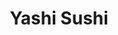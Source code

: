 ---
layout: place
title: "Yashi Sushi"
permalink: /florida/jacksonville/yashi-sushi.html
stateAbbr: FL
stateName: Florida
cityName: Jacksonville
seo:
  name: "Yashi Sushi"
  type: Restaurant
  links: http://www.yashisushi4820.com/
description: "Easygoing shopping-center eatery serving Japanese classics like sushi, teriyaki & hibachi meals. Yashi Sushi serves delicious sushi in Jacksonville, Florida. Try fresh Japanese dishes for a great dining experience. Available for takeout, delivery, lunch, and dinner."
place_id: ChIJbR_zH3y15YgRXWdCN4NpnnI
photos:
  - name: >-
      places/ChIJbR_zH3y15YgRXWdCN4NpnnI/photos/AeeoHcIOopBaqmTL9Og4S3joAPuBQt-DsvIfxCLjJVF7OnGPpWroCMaMfXZtsODevuVJk-3dCd1-hwSmDOUnE-DErotOStpoJq7UvOSiay_1w8_uK0C5bFSdpFI7M0ApUvFLiaTA969-kUJTUVpefo01jlI86MPktWrmot9Q5V_SiKDSK-IFGxESVobSOvG_WA4f8_KmA8PUrLWo-fTCYW09HHL5JNk_8Fp4XzvlkJXqm7qs6Rj4uDYmMkiX52i2AqMGiEqhzN1a9e-5HNk4Ve4Puc7ILQfXmWDBk09LffmS7UO33fDwRfVU7dK55qoRt-i8sthxWskgSEfXEd37okVBiZyTLiWq534Ql7SBwDltfgUeKRcWKyNEj9FAmmcFcq-E45shNu0mF02dqQ8bLfwWGsl2YkNTpL9zW93tK-jJ01_7Hw
    widthPx: 4032
    heightPx: 3024
    authorAttributions:
      - displayName: Nrupal Das
        uri: https://maps.google.com/maps/contrib/112024158639334556679
        photoUri: >-
          https://lh3.googleusercontent.com/a-/ALV-UjVtQrNCtO0SQfMwAmn9tyyTtssKiO0Z0qO9xyRb2tLja2zUNk30=s100-p-k-no-mo
    flagContentUri: >-
      https://www.google.com/local/imagery/report/?cb_client=maps_api_places.places_api&image_key=!1e10!2sCIHM0ogKEICAgIDDqtPWNg&hl=en-US
    googleMapsUri: >-
      https://www.google.com/maps/place//data=!3m4!1e2!3m2!1sCIHM0ogKEICAgIDDqtPWNg!2e10!4m2!3m1!1s0x88e5b57c1ff31f6d:0x729e69833742675d
  - name: >-
      places/ChIJbR_zH3y15YgRXWdCN4NpnnI/photos/AeeoHcL6HFe-RVBSrB8xPdpm5q3q7GECMOvAZSThQGvq0-KS8WG6wn3pW9jh2cDlIJZEFrbUtkjrzydAToc6VB82C2LxLU2RKWVqQbCCOeE7NN7U8m3COdBzwNoeRO_TkAuy5is0xbp7bgn2exw_2TNbCaiol6Vx5l17Id2YIjICzSwLJ6PkSyCe_-XsoKS7Hn5mkungFMnHMAnHwN40EktkWecz1cyPV_qt0x01e7tbKtEPJLC6OxGjgrQeGFJXITxEuIeGncaq3RpPzU9AWabAOkfvNNfLNJreSmPdTCAy-pm3Ys0Hv_3jnsCLxPvZ3tO_2zl8j3BpTO6pve9piqiiByBqv8Z1aHQdcAR-tFkPUR9tNgAtbwdATnHlhwpG-9dk8wlItMbAdncaNyYUhJibnxLXliuSm0nqc0CmncTiiuCY2g
    widthPx: 4656
    heightPx: 2620
    authorAttributions:
      - displayName: Sungyeoul In
        uri: https://maps.google.com/maps/contrib/117224577119308185127
        photoUri: >-
          https://lh3.googleusercontent.com/a-/ALV-UjX9tWRjlCsQkv8zN_he4p4F7sF3YKDTx-6K_CQw0uLXu212Ho6ohA=s100-p-k-no-mo
    flagContentUri: >-
      https://www.google.com/local/imagery/report/?cb_client=maps_api_places.places_api&image_key=!1e10!2sCIHM0ogKEICAgIDEuaz0IQ&hl=en-US
    googleMapsUri: >-
      https://www.google.com/maps/place//data=!3m4!1e2!3m2!1sCIHM0ogKEICAgIDEuaz0IQ!2e10!4m2!3m1!1s0x88e5b57c1ff31f6d:0x729e69833742675d
  - name: >-
      places/ChIJbR_zH3y15YgRXWdCN4NpnnI/photos/AeeoHcInFobLkbBWh3x3Mq4H-TQgDzZcdwI3oXnD_BpkA7ppU1JixACVXk3pMHWT6Ss6GTtJnJzJEgoJjm3AKjv2f4FnXyTq_1cTJbu9cpS3rAOxfqa6yyg2cHe5D6eDUmEoImuuPciT6ahXGJ0XrfsaFC7HLc_gD_0uDSPb4-v6ixLjKJf-l-zreJbvdRnd-Ye7d_mal-gmcSkBtOG7onX_9tanwEckJOGvkiHDv-HqhDPaXKEE_Xwo7KuAXk4L92Efw9OQ03ZuSRzZjqOF78z_hnjFYLc9IAyBokYRnzRf9CrzFdnkzH76GcOHAQoF9wx48qlJqTPZIucgPf4I-N2oETnI_vhzCwQvFf7xpolXgGb0_ZRl3xkBE9yd6fkTbcF9kBxFpaBAZkNfNzXVGKLIxEOHgUGLqMUp1Wcrk60UadtKGQ
    widthPx: 4032
    heightPx: 1908
    authorAttributions:
      - displayName: John Sanders
        uri: https://maps.google.com/maps/contrib/106454126988761245540
        photoUri: >-
          https://lh3.googleusercontent.com/a/ACg8ocJV0XVjYubOVsC7z7_hC-xcwaeg1eExVjmLqfsUtanlq52mqA=s100-p-k-no-mo
    flagContentUri: >-
      https://www.google.com/local/imagery/report/?cb_client=maps_api_places.places_api&image_key=!1e10!2sCIHM0ogKEICAgMCo2NDCDg&hl=en-US
    googleMapsUri: >-
      https://www.google.com/maps/place//data=!3m4!1e2!3m2!1sCIHM0ogKEICAgMCo2NDCDg!2e10!4m2!3m1!1s0x88e5b57c1ff31f6d:0x729e69833742675d
  - name: >-
      places/ChIJbR_zH3y15YgRXWdCN4NpnnI/photos/AeeoHcJsd2uMIvj6cBsccVnSmB5PNAHbrVevR8Z_X2Y7EFbLTGtU0i6EJrEIzQLvHLpBPd3CT5KQstiPLuAAFfaCP76PPqSN00-FG-ZfhvJF_bbGa8PQxlaIzy5nfggyp7GcnaT-zeEYpMjvil9eQmgb7lvf77QVEAbjdJNXtHIK4lzAdMbfDc9p3pDrJSjbbZncd7TOrP5XwfuWS8crTUxgStg4afTEQ6N2bs1229zI-htyIoLI9s7yyQRZBAPNfisESVNbG9qbUe7eVVDB1dr7_eR4jgCJVPqKRcr4jJVtZYlrRlJT-kJ7Zxs1_bWroPhO7sO_Xozs5lrQLW4qgy9XOqe5yPSO2gL7hUjym8pgRIMX-BLq-O2niqfb9eMT5OkVGsVd-GnWoJr_oi4l5w1ckHoCacL5nFhJkTBQ2HW2x67TdQ
    widthPx: 4000
    heightPx: 3000
    authorAttributions:
      - displayName: Kevin Ashman
        uri: https://maps.google.com/maps/contrib/111753682605868753331
        photoUri: >-
          https://lh3.googleusercontent.com/a-/ALV-UjXYmZrbxds4kPRuA5ZxHw9ziJ4CvfYkCLYYv0w_IqOmRd3PjhWskA=s100-p-k-no-mo
    flagContentUri: >-
      https://www.google.com/local/imagery/report/?cb_client=maps_api_places.places_api&image_key=!1e10!2sCIHM0ogKEICAgIDjtuOZZQ&hl=en-US
    googleMapsUri: >-
      https://www.google.com/maps/place//data=!3m4!1e2!3m2!1sCIHM0ogKEICAgIDjtuOZZQ!2e10!4m2!3m1!1s0x88e5b57c1ff31f6d:0x729e69833742675d
  - name: >-
      places/ChIJbR_zH3y15YgRXWdCN4NpnnI/photos/AeeoHcJg13M2Kgbnkyxqa6X81qKQ2v_j_w-et5HcRiOrRxYoaPnHko1j_EHpIpiVBECHw9WjU-FMBr-Uf_5pfc3t0i2ksgGo9yEcRz3s7Z99VnDUQJ1tXXpIAn1nzvTYbLe_RcR9X9aVnnBAO9eJhCOm4RVxNp1BjuV8JlA_FhGTNdg-28UPSpb5QsTwS6VQ83TOx0Aw7gUDHo22qWGbU7omwEjYeLItqMuQi6QhqOdtTPGdgpeZuwCvmXaUBMeQmRd7csrjQIfIQKwtmHi7HX7xzlhSUgHSgr10ElEFS17UGTFpnvqv9tsBJHFIWgda4TfWzmch4_EMGXcstxDncqyzEz2D_m-XvSY5UhR-9GbCu3YhdbmDt2qLxRJtSAHQAcbp_jDzetyOYofKl7qDNywLKprpPlZ_6m51x5AoTMXfy2bzg90
    widthPx: 3024
    heightPx: 4032
    authorAttributions:
      - displayName: C P
        uri: https://maps.google.com/maps/contrib/111113578469136593276
        photoUri: >-
          https://lh3.googleusercontent.com/a/ACg8ocJ53M52D0GBE9mJxI614ZpZB6YsTFYOMmM52IqNcwTN3A1a5A=s100-p-k-no-mo
    flagContentUri: >-
      https://www.google.com/local/imagery/report/?cb_client=maps_api_places.places_api&image_key=!1e10!2sCIHM0ogKEICAgIDX5__u8AE&hl=en-US
    googleMapsUri: >-
      https://www.google.com/maps/place//data=!3m4!1e2!3m2!1sCIHM0ogKEICAgIDX5__u8AE!2e10!4m2!3m1!1s0x88e5b57c1ff31f6d:0x729e69833742675d
  - name: >-
      places/ChIJbR_zH3y15YgRXWdCN4NpnnI/photos/AeeoHcI9gCg7imFOO8_tH1MmA7r-SP-a_3nVXOznrmHuMJNSr6wwIW_muJ4rE8_25ZARiQBvBg_eC-_UTEc6YCUByAkLv5NlmgMVu1kxU9eSivjWFwzmtxvQAxC_smA_dyBGH5fUS1qScOryXFsJlHVx--vYcSbzVjSxkJCytcgWtuPrfucBokwqih8H74ZrDpt5yVJ-22gIDuoG6k4aOd-bqzyo0WAtLrEZYmM-_yBow-cWqXjqeixKyVFGpJPsbAaOc5FpMsZRl0DSO0CMYYB6y3soyrcwxhyAynUPO6702HfHsVMJcp0LKmacvcKc-jYqMr5oxuVbQ8MCILfR5-BA4XIsP6LpZMipccajIMy4zeGqCymNNDvcH1BUk8JnosoA9ZQUWEJId4OxqyunEzGlxn_oLDgwitFt0RK_LXsrOuGihmkw
    widthPx: 3000
    heightPx: 4000
    authorAttributions:
      - displayName: George Oswald
        uri: https://maps.google.com/maps/contrib/115346046835563000080
        photoUri: >-
          https://lh3.googleusercontent.com/a-/ALV-UjUbKSSBbqXLm2jAGTg5sZaH4L2Nx_QCKLpIrkQDi5wyKBnee7I=s100-p-k-no-mo
    flagContentUri: >-
      https://www.google.com/local/imagery/report/?cb_client=maps_api_places.places_api&image_key=!1e10!2sCIHM0ogKEICAgIC9-P_5hAE&hl=en-US
    googleMapsUri: >-
      https://www.google.com/maps/place//data=!3m4!1e2!3m2!1sCIHM0ogKEICAgIC9-P_5hAE!2e10!4m2!3m1!1s0x88e5b57c1ff31f6d:0x729e69833742675d
  - name: >-
      places/ChIJbR_zH3y15YgRXWdCN4NpnnI/photos/AeeoHcK2VqWTXljTU8z9tdxdV6IpHegtuPevGhRuzcfelZLpSAwF6_zuyddC1AMXt9xF08LZ5FQjbEw1gNvvqG73dFWaTWXKaN9Y4mPjEOLGwZbhnk_pcMbUIrrWRiJ4GqbAy9K8kZNPBydX_8YJq-1XmdG4bH2bEIs58E2FBehnCrvXOtCzPvcUEb6YHX_E6wB_f4erChR5E7lhab3R4DY_Owm5uQgVm5LmS5iduMEnhiCEg1O6IkGfF26DjGWrduqFqUOZJJg0XOooCFR1aDSEXGzK36q6qGK8W5fshjYHUQqqyO6lk0Ri-X2vSEwQWZINo9lhSMO6otJECn1YGiSYDnsYEHq0qytyGa-lHZ_5N4LHM3RywSqpfi6lG7X-Tezu_JXf0LQQzRXx9-IuE9ceBoUPhBPEbSIk-8fLF84wIutP1w
    widthPx: 3000
    heightPx: 4000
    authorAttributions:
      - displayName: George Oswald
        uri: https://maps.google.com/maps/contrib/115346046835563000080
        photoUri: >-
          https://lh3.googleusercontent.com/a-/ALV-UjUbKSSBbqXLm2jAGTg5sZaH4L2Nx_QCKLpIrkQDi5wyKBnee7I=s100-p-k-no-mo
    flagContentUri: >-
      https://www.google.com/local/imagery/report/?cb_client=maps_api_places.places_api&image_key=!1e10!2sCIHM0ogKEICAgIC9-P-NTg&hl=en-US
    googleMapsUri: >-
      https://www.google.com/maps/place//data=!3m4!1e2!3m2!1sCIHM0ogKEICAgIC9-P-NTg!2e10!4m2!3m1!1s0x88e5b57c1ff31f6d:0x729e69833742675d
  - name: >-
      places/ChIJbR_zH3y15YgRXWdCN4NpnnI/photos/AeeoHcIWbsqCJqjG40h0_3Sol6B_lcIZxI0l8Qj5Rf5MDJebKPaamc38H0ULVB1CY7pdfodYudtd2gMXXOVoffViH9ySlaHl51NaRFV3D0l1da7ffwCoOOZrqWKHSUuUoLrM641L6oyL6hLa79Okb00rxFRkxgZYAetYn1l5Ci--gerO6LKgZQZG0xqlmQ3zFiH_Bk84uHMpM6iFXGvCkMx2F3aFeFD9wWgm8NsUonGOx3aNjvQMJFzLKuFZ1G2ivsKmO-DYg8eNfStFLKs5StbN9URC_WT-xkq4uElwPJzolV6mJq766NdRkhwVMVbLqiJMXPm3IrWMfCldynG8CSZq9lDd8rIBunLt6MWVG-UvGmulxHmYyQxpVRmfWc-itllK1ulItRseZ7u_0lZwuxZChn2FmnSuZVdrnABzckVMyROvsvU
    widthPx: 3024
    heightPx: 4032
    authorAttributions:
      - displayName: Amanda Rivera
        uri: https://maps.google.com/maps/contrib/100661582576101383708
        photoUri: >-
          https://lh3.googleusercontent.com/a-/ALV-UjXgBJg9xU2cHrEzlnkLFEhjBlWyoA0cuNJZMKKtUsIYz8j4C7TfZA=s100-p-k-no-mo
    flagContentUri: >-
      https://www.google.com/local/imagery/report/?cb_client=maps_api_places.places_api&image_key=!1e10!2sCIHM0ogKEICAgICyy56thAE&hl=en-US
    googleMapsUri: >-
      https://www.google.com/maps/place//data=!3m4!1e2!3m2!1sCIHM0ogKEICAgICyy56thAE!2e10!4m2!3m1!1s0x88e5b57c1ff31f6d:0x729e69833742675d
  - name: >-
      places/ChIJbR_zH3y15YgRXWdCN4NpnnI/photos/AeeoHcK8y18CaOozPkP0eki2aebSOVNusIOKRbi8HYV1w-s4-2BQViHaj7oqZY3g05wDBx2BThB9h_3Y7U_I1ynRxGKl0-beQndTR1ZS05udSXV7aHA5nVTZP_Gk6lV9qniIJHwIEbxl4AmRzkeOXvu8AElCSNMN--nKLa9Y51ekcaOvd-i5JSVtAR94t8OuuAJtcfub7WNyQeJKBau5kOHD9P0ifBMyKPdwUK0ERTJUwET89mLdpeIm4VRKCdB_5dsw5E6iyAvPI7AeSJHbFVUlYpxQRL0XY5x9r_avZLR2_AoPyfaUG8FjOGIZnn638wHBc4bNf1u6I6Br3YFF9gcmaaMsDiALT_FMijkm8aknjPwgfLjLs0ChSOJrx97mmOetPvZvBp24gyu83zMzmnC0MtKrcVRGOivag7fnvhe6YNzAUg
    widthPx: 4032
    heightPx: 3024
    authorAttributions:
      - displayName: Meagan Starr
        uri: https://maps.google.com/maps/contrib/117996092549361520397
        photoUri: >-
          https://lh3.googleusercontent.com/a-/ALV-UjVJ9zBH9sJFMTbdDUA8tLkyj-pV9TDqWq24pCF97r1ENMvm4IKa9w=s100-p-k-no-mo
    flagContentUri: >-
      https://www.google.com/local/imagery/report/?cb_client=maps_api_places.places_api&image_key=!1e10!2sCIHM0ogKEICAgICGv8TlHw&hl=en-US
    googleMapsUri: >-
      https://www.google.com/maps/place//data=!3m4!1e2!3m2!1sCIHM0ogKEICAgICGv8TlHw!2e10!4m2!3m1!1s0x88e5b57c1ff31f6d:0x729e69833742675d
  - name: >-
      places/ChIJbR_zH3y15YgRXWdCN4NpnnI/photos/AeeoHcJvATx_Bt6zW9w7-qN0DF_ruwts3gQflPbl5K1Q7dbbx-bSUaUYbiRMwmfzsX00GfTVJCF_scIV8Pzt-0aRyEjlCBkeeXkNlLdfp8bJVFRlJVX6rve2KYIGprLHp_YHkMAKM1tVe5pG1nprKmJK5F0XzgR-Y2qMYk2zUl6T0MSVXdsc5MUBr4j1gFigcBMI6ALpr37UMe7wi10KKrV4LEawG-nCed1-RhOno9HEfu1ILaPx-ya25DhoU_sygfR3oVR4_pa8Nx-VBzIxjrPdUIb8q02JjfM6thbaV-lA1TfhWQfIbSaqPJ8pXSVscXlEWhYy4ebjWlOb85g16J4QEOcIG4ZP4VXhfIPXSAVKN5Q0oZASsPaanJAS4CJrN3R8AaEr9y2duf5jeZ0E7MmxfXYcJYw-_qaG2CsWU6Z4UOLmfQ
    widthPx: 3024
    heightPx: 4032
    authorAttributions:
      - displayName: Nrupal Das
        uri: https://maps.google.com/maps/contrib/112024158639334556679
        photoUri: >-
          https://lh3.googleusercontent.com/a-/ALV-UjVtQrNCtO0SQfMwAmn9tyyTtssKiO0Z0qO9xyRb2tLja2zUNk30=s100-p-k-no-mo
    flagContentUri: >-
      https://www.google.com/local/imagery/report/?cb_client=maps_api_places.places_api&image_key=!1e10!2sCIHM0ogKEICAgIDDqtPWZg&hl=en-US
    googleMapsUri: >-
      https://www.google.com/maps/place//data=!3m4!1e2!3m2!1sCIHM0ogKEICAgIDDqtPWZg!2e10!4m2!3m1!1s0x88e5b57c1ff31f6d:0x729e69833742675d
address: 4820 W Deer Lake Dr, Jacksonville, FL 32216, USA
street: 4820 W Deer Lake Dr
city: Jacksonville
state: FL
zip: '32216'
country: USA
neighborhood: Windy Hill
latitude: '30.259866'
longitude: '-81.554097'
accessibility_options:
  wheelchairAccessibleParking: true
  wheelchairAccessibleEntrance: true
  wheelchairAccessibleRestroom: true
  wheelchairAccessibleSeating: true
business_status: OPERATIONAL
name: Yashi Sushi
google_maps_links:
  directionsUri: >-
    https://www.google.com/maps/dir//''/data=!4m7!4m6!1m1!4e2!1m2!1m1!1s0x88e5b57c1ff31f6d:0x729e69833742675d!3e0
  placeUri: https://maps.google.com/?cid=8259154778932799325
  writeAReviewUri: >-
    https://www.google.com/maps/place//data=!4m3!3m2!1s0x88e5b57c1ff31f6d:0x729e69833742675d!12e1
  reviewsUri: >-
    https://www.google.com/maps/place//data=!4m4!3m3!1s0x88e5b57c1ff31f6d:0x729e69833742675d!9m1!1b1
  photosUri: >-
    https://www.google.com/maps/place//data=!4m3!3m2!1s0x88e5b57c1ff31f6d:0x729e69833742675d!10e5
primary_type: Japanese Restaurant
opening_hours:
  regular: null
  current: null
secondary_opening_hours:
  regular:
    weekdayDescriptions: null
    type: null
  current:
    weekdayDescriptions: null
    type: null
phone: (904) 997-9887
price_level: PRICE_LEVEL_MODERATE
price_range: $10 &ndash; $20
rating: '4.4'
rating_count: 0
website: http://www.yashisushi4820.com/
reviews:
  - name: >-
      places/ChIJbR_zH3y15YgRXWdCN4NpnnI/reviews/ChZDSUhNMG9nS0VJQ0FnTUNJbjhublJREAE
    relativePublishTimeDescription: a week ago
    rating: 2
    text:
      text: >-
        Food was pretty good....The lady who seats customers is extremely rude.
        She slammed my food down multiple times and walked away as I was in the
        middle of politely asking for sauce. Maybe she was having a bad day, not
        sure. However, when customers come to spend their hard earned money to
        eat and support your business, they should be treated with respect. I
        absolutely will not be coming back.
      languageCode: en
    originalText:
      text: >-
        Food was pretty good....The lady who seats customers is extremely rude.
        She slammed my food down multiple times and walked away as I was in the
        middle of politely asking for sauce. Maybe she was having a bad day, not
        sure. However, when customers come to spend their hard earned money to
        eat and support your business, they should be treated with respect. I
        absolutely will not be coming back.
      languageCode: en
    authorAttribution:
      displayName: Angelissa Roberts
      uri: https://www.google.com/maps/contrib/104587883523597257423/reviews
      photoUri: >-
        https://lh3.googleusercontent.com/a-/ALV-UjXdUvj4RHH_zMunMX5UWi6ucbVcC0hwZtA4Ug9hrBzXj0ot3c2N=s128-c0x00000000-cc-rp-mo
    publishTime: '2025-04-05T19:04:20.848750Z'
    flagContentUri: >-
      https://www.google.com/local/review/rap/report?postId=ChZDSUhNMG9nS0VJQ0FnTUNJbjhublJREAE&d=17924085&t=1
    googleMapsUri: >-
      https://www.google.com/maps/reviews/data=!4m6!14m5!1m4!2m3!1sChZDSUhNMG9nS0VJQ0FnTUNJbjhublJREAE!2m1!1s0x88e5b57c1ff31f6d:0x729e69833742675d
  - name: >-
      places/ChIJbR_zH3y15YgRXWdCN4NpnnI/reviews/ChdDSUhNMG9nS0VJQ0FnSUREcXRQV2hnRRAB
    relativePublishTimeDescription: a year ago
    rating: 5
    text:
      text: >-
        We had a great dinner at Yashi Sushi, the sushi were amazing and so was
        the salad. I loved the miso soup, not so much the clear soup. But I
        loved their sushi and would definitely visit them again. The fish seemed
        so fresh and delicious.
      languageCode: en
    originalText:
      text: >-
        We had a great dinner at Yashi Sushi, the sushi were amazing and so was
        the salad. I loved the miso soup, not so much the clear soup. But I
        loved their sushi and would definitely visit them again. The fish seemed
        so fresh and delicious.
      languageCode: en
    authorAttribution:
      displayName: Nrupal Das
      uri: https://www.google.com/maps/contrib/112024158639334556679/reviews
      photoUri: >-
        https://lh3.googleusercontent.com/a-/ALV-UjVtQrNCtO0SQfMwAmn9tyyTtssKiO0Z0qO9xyRb2tLja2zUNk30=s128-c0x00000000-cc-rp-mo-ba5
    publishTime: '2024-04-08T02:17:24.677010Z'
    flagContentUri: >-
      https://www.google.com/local/review/rap/report?postId=ChdDSUhNMG9nS0VJQ0FnSUREcXRQV2hnRRAB&d=17924085&t=1
    googleMapsUri: >-
      https://www.google.com/maps/reviews/data=!4m6!14m5!1m4!2m3!1sChdDSUhNMG9nS0VJQ0FnSUREcXRQV2hnRRAB!2m1!1s0x88e5b57c1ff31f6d:0x729e69833742675d
  - name: >-
      places/ChIJbR_zH3y15YgRXWdCN4NpnnI/reviews/ChZDSUhNMG9nS0VJQ0FnTUNnOHIyNkdnEAE
    relativePublishTimeDescription: a month ago
    rating: 5
    text:
      text: >-
        Been coming here since I was in college in 2018, the owners have always
        been super nice and welcoming. I started off only eating fried sushi and
        branched off to more raw sushi and it's always been a delight. This
        restaurant set the standard for what sushi should taste like, on top of
        proportion/roll size. Because of that I have a hard time going anywhere
        else!
      languageCode: en
    originalText:
      text: >-
        Been coming here since I was in college in 2018, the owners have always
        been super nice and welcoming. I started off only eating fried sushi and
        branched off to more raw sushi and it's always been a delight. This
        restaurant set the standard for what sushi should taste like, on top of
        proportion/roll size. Because of that I have a hard time going anywhere
        else!
      languageCode: en
    authorAttribution:
      displayName: Gavyn Torres Ramos
      uri: https://www.google.com/maps/contrib/106551338947022407672/reviews
      photoUri: >-
        https://lh3.googleusercontent.com/a-/ALV-UjUYcmBBheBfNl2DRd_MhfUxFJoZgnmc7xUpO7NYf2_morqTUW9MIg=s128-c0x00000000-cc-rp-mo
    publishTime: '2025-02-15T19:58:20.795093Z'
    flagContentUri: >-
      https://www.google.com/local/review/rap/report?postId=ChZDSUhNMG9nS0VJQ0FnTUNnOHIyNkdnEAE&d=17924085&t=1
    googleMapsUri: >-
      https://www.google.com/maps/reviews/data=!4m6!14m5!1m4!2m3!1sChZDSUhNMG9nS0VJQ0FnTUNnOHIyNkdnEAE!2m1!1s0x88e5b57c1ff31f6d:0x729e69833742675d
  - name: >-
      places/ChIJbR_zH3y15YgRXWdCN4NpnnI/reviews/ChZDSUhNMG9nS0VJQ0FnSURYNV9fdU1BEAE
    relativePublishTimeDescription: 5 months ago
    rating: 5
    text:
      text: $16 for 2 rolls of sushi to go, a little pricey but was really good!
      languageCode: en
    originalText:
      text: $16 for 2 rolls of sushi to go, a little pricey but was really good!
      languageCode: en
    authorAttribution:
      displayName: C P
      uri: https://www.google.com/maps/contrib/111113578469136593276/reviews
      photoUri: >-
        https://lh3.googleusercontent.com/a/ACg8ocJ53M52D0GBE9mJxI614ZpZB6YsTFYOMmM52IqNcwTN3A1a5A=s128-c0x00000000-cc-rp-mo-ba4
    publishTime: '2024-10-31T19:51:08.569026Z'
    flagContentUri: >-
      https://www.google.com/local/review/rap/report?postId=ChZDSUhNMG9nS0VJQ0FnSURYNV9fdU1BEAE&d=17924085&t=1
    googleMapsUri: >-
      https://www.google.com/maps/reviews/data=!4m6!14m5!1m4!2m3!1sChZDSUhNMG9nS0VJQ0FnSURYNV9fdU1BEAE!2m1!1s0x88e5b57c1ff31f6d:0x729e69833742675d
  - name: >-
      places/ChIJbR_zH3y15YgRXWdCN4NpnnI/reviews/ChZDSUhNMG9nS0VJQ0FnSUMtdzZPeVpBEAE
    relativePublishTimeDescription: 2 years ago
    rating: 4
    text:
      text: >-
        This place was decent, but nothing to call home about. Got here around 8
        pm on a Friday night only to see a few occupied tables. The
        establishment is small, but nothing special. After being seated we were
        greeted quickly and ordered. The food was delivered quick and was
        satisfactory. The sushi rolls were very big and filling and had decent
        taste. It wasn't anything to brag about, but was decent food. The fried
        rice tasted old and bland, but other than that there was nothing to be
        too upset about. I was also happy the waiter gave us a whole bottle of
        yum yum sauce to keep at the table without asking. This place is good,
        not mind blowing sushi, but good enough to get the job done.
      languageCode: en
    originalText:
      text: >-
        This place was decent, but nothing to call home about. Got here around 8
        pm on a Friday night only to see a few occupied tables. The
        establishment is small, but nothing special. After being seated we were
        greeted quickly and ordered. The food was delivered quick and was
        satisfactory. The sushi rolls were very big and filling and had decent
        taste. It wasn't anything to brag about, but was decent food. The fried
        rice tasted old and bland, but other than that there was nothing to be
        too upset about. I was also happy the waiter gave us a whole bottle of
        yum yum sauce to keep at the table without asking. This place is good,
        not mind blowing sushi, but good enough to get the job done.
      languageCode: en
    authorAttribution:
      displayName: 90justinl
      uri: https://www.google.com/maps/contrib/109803854505860919825/reviews
      photoUri: >-
        https://lh3.googleusercontent.com/a-/ALV-UjWlJ8sOJlw6nvROhikKJfKx1CBoGxGao4E22U4g8JPUcJ9nCPGY=s128-c0x00000000-cc-rp-mo-ba4
    publishTime: '2022-11-12T02:28:56.441962Z'
    flagContentUri: >-
      https://www.google.com/local/review/rap/report?postId=ChZDSUhNMG9nS0VJQ0FnSUMtdzZPeVpBEAE&d=17924085&t=1
    googleMapsUri: >-
      https://www.google.com/maps/reviews/data=!4m6!14m5!1m4!2m3!1sChZDSUhNMG9nS0VJQ0FnSUMtdzZPeVpBEAE!2m1!1s0x88e5b57c1ff31f6d:0x729e69833742675d
parking_options:
  freeParkingLot: true
  freeStreetParking: true
  valetParking: false
payment_options:
  acceptsCreditCards: true
  acceptsDebitCards: true
  acceptsCashOnly: false
  acceptsNfc: true
allow_dogs: null
curbside_pickup: null
delivery: true
dine_in: true
good_for_children: true
good_for_groups: true
good_for_sports: false
live_music: false
menu_for_children: true
outdoor_seating: true
reservable: true
restroom: true
serves_beer: true
serves_breakfast: false
serves_brunch: false
serves_cocktails: null
serves_coffee: null
serves_dinner: true
serves_dessert: true
serves_lunch: true
serves_vegetarian_food: true
serves_wine: true
takeout: true
update_category: essentials
summary: >-
  Easygoing shopping-center eatery serving Japanese classics like sushi,
  teriyaki & hibachi meals.

---